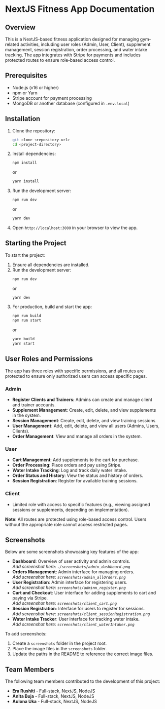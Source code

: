 
# NextJS Fitness App Documentation

## Overview
This is a NextJS-based fitness application designed for managing gym-related activities, including user roles (Admin, User, Client), supplement management, session registration, order processing, and water intake tracking. The app integrates with Stripe for payments and includes protected routes to ensure role-based access control.

## Prerequisites
- Node.js (v16 or higher)
- npm or Yarn
- Stripe account for payment processing
- MongoDB or another database (configured in `.env.local`)

## Installation
1. Clone the repository:
   ```bash
   git clone <repository-url>
   cd <project-directory>
   ```
2. Install dependencies:
   ```bash
   npm install
   ```
   or
   ```bash
   yarn install
   ```
3. Run the development server:
   ```bash
   npm run dev
   ```
   or
   ```bash
   yarn dev
   ```
4. Open `http://localhost:3000` in your browser to view the app.

## Starting the Project
To start the project:
1. Ensure all dependencies are installed.
2. Run the development server:
   ```bash
   npm run dev
   ```
   or
   ```bash
   yarn dev
   ```
3. For production, build and start the app:
   ```bash
   npm run build
   npm run start
   ```
   or
   ```bash
   yarn build
   yarn start
   ```

## User Roles and Permissions
The app has three roles with specific permissions, and all routes are protected to ensure only authorized users can access specific pages.

### Admin
- **Register Clients and Trainers**: Admins can create and manage client and trainer accounts.
- **Supplement Management**: Create, edit, delete, and view supplements in the system.
- **Session Management**: Create, edit, delete, and view training sessions.
- **User Management**: Add, edit, delete, and view all users (Admins, Users, Clients).
- **Order Management**: View and manage all orders in the system.

### User
- **Cart Management**: Add supplements to the cart for purchase.
- **Order Processing**: Place orders and pay using Stripe.
- **Water Intake Tracking**: Log and track daily water intake.
- **Order Status and History**: View the status and history of orders.
- **Session Registration**: Register for available training sessions.

### Client
- Limited role with access to specific features (e.g., viewing assigned sessions or supplements, depending on implementation).

**Note**: All routes are protected using role-based access control. Users without the appropriate role cannot access restricted pages.

## Screenshots
Below are some screenshots showcasing key features of the app:

- **Dashboard**: Overview of user activity and admin controls.  
  *Add screenshot here: `./screenshots/admin_dashboard.png`*
- **Orders Management**: Admin interface for managing orders.  
  *Add screenshot here: `screenshots/admin_allOrders.png`*
- **User Registration**: Admin interface for registering users.  
  *Add screenshot here: `screenshots/adminn_register.png`*
- **Cart and Checkout**: User interface for adding supplements to cart and paying via Stripe.  
  *Add screenshot here: `screenshots/client_cart.png`*
- **Session Registration**: Interface for users to register for sessions.  
  *Add screenshot here: `screenshots/client_sessionRegistration.png`*
- **Water Intake Tracker**: User interface for tracking water intake.  
  *Add screenshot here: `screenshots/client_waterIntaker.png`*

To add screenshots:
1. Create a `screenshots` folder in the project root.
2. Place the image files in the `screenshots` folder.
3. Update the paths in the README to reference the correct image files.

## Team Members
The following team members contributed to the development of this project:

- **Era Rushiti** - Full-stack, NextJS, NodeJS
- **Anita Buja** - Full-stack, NextJS, NodeJS
- **Aulona Uka** - Full-stack, NextJS, NodeJS
